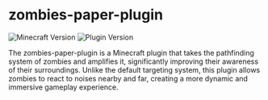 # zombies-paper-plugin
![Minecraft Version](https://img.shields.io/badge/Minecraft-1.17-green.svg)
![Plugin Version](https://img.shields.io/badge/Plugin%20Version-v1.0-blue.svg)

The zombies-paper-plugin is a Minecraft plugin that takes the pathfinding system of zombies and amplifies it, significantly improving their awareness of their surroundings. Unlike the default targeting system, this plugin allows zombies to react to noises nearby and far, creating a more dynamic and immersive gameplay experience.
